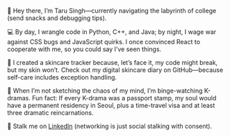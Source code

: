 👋 Hey there, I’m Taru Singh—currently navigating the labyrinth of college (send snacks and debugging tips).

💻 By day, I wrangle code in Python, C++, and Java; by night, I wage war against CSS bugs and JavaScript quirks. I once convinced React to cooperate with me, so you could say I’ve seen things.

🧴 I created a skincare tracker because, let’s face it, my code might break, but my skin won’t. Check out my digital skincare diary on GitHub—because self-care includes exception handling.

🎨 When I’m not sketching the chaos of my mind, I’m binge-watching K-dramas. Fun fact: If every K-drama was a passport stamp, my soul would have a permanent residency in Seoul, plus a time-travel visa and at least three dramatic reincarnations.

🔗 Stalk me on [LinkedIn](https://www.linkedin.com/in/taru-singh-5495a6288/) (networking is just social stalking with consent).

